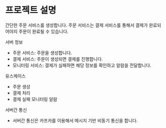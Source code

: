 # 프로젝트 설명
간단한 주문 서비스를 생성합니다. 주문 서비스는 결제 서비스를 통해서 결제가 완료되어야지 주문이 완료될 수 있습니다.

서버 정보
- 주문 서비스: 주문을 생성합니다. 
- 결제 서비스: 주문이 생성되면 결제를 진행합니다. 
- 모니터링 서비스: 결제가 실패하면 해당 정보를 확인하고 알람을 전달합니다. 

유스케이스
- 주문 생성
- 결제 처리
- 결제 실패 모니터링 알람

서버간 통신
- 서버간 통신은 카프카를 이용해서 메시지 기반 비동기 통신을 합니다. 

